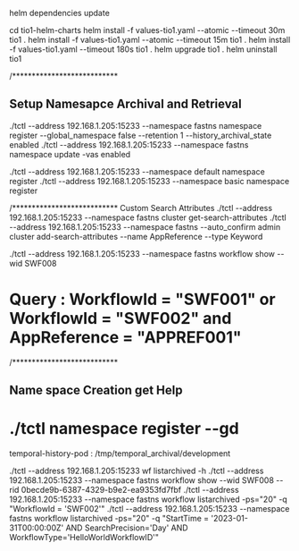 

helm dependencies update

cd tio1-helm-charts
helm install -f values-tio1.yaml --atomic --timeout 30m tio1 .
helm install -f values-tio1.yaml --atomic --timeout 15m tio1 .
helm install -f values-tio1.yaml --timeout 180s tio1 .
helm upgrade tio1 .
helm uninstall tio1


/***************************

## Setup Namesapce Archival and Retrieval
./tctl --address 192.168.1.205:15233 --namespace fastns namespace register --global_namespace false --retention 1 --history_archival_state enabled
./tctl --address 192.168.1.205:15233 --namespace fastns namespace update -vas enabled

./tctl --address 192.168.1.205:15233 --namespace default namespace register
./tctl --address 192.168.1.205:15233 --namespace basic namespace register

/***************************
Custom Search Attributes
./tctl --address 192.168.1.205:15233 --namespace fastns cluster get-search-attributes
./tctl --address 192.168.1.205:15233 --namespace fastns --auto_confirm admin cluster add-search-attributes --name AppReference --type Keyword

./tctl --address 192.168.1.205:15233 --namespace fastns workflow show --wid SWF008
# Query : WorkflowId = "SWF001" or WorkflowId = "SWF002"  and AppReference = "APPREF001"
/*************************** 

## Name space Creation get Help 
# ./tctl namespace register --gd 

temporal-history-pod : /tmp/temporal_archival/development

./tctl --address 192.168.1.205:15233  wf listarchived -h
./tctl --address 192.168.1.205:15233 --namespace fastns workflow show --wid SWF008 --rid 0becde9b-6387-4329-b9e2-ea9353fd7fbf
./tctl --address 192.168.1.205:15233 --namespace fastns workflow listarchived -ps="20" -q "WorkflowId = 'SWF002'"
./tctl --address 192.168.1.205:15233 --namespace fastns workflow listarchived -ps="20" -q "StartTime = '2023-01-31T00:00:00Z' AND SearchPrecision='Day' AND WorkflowType='HelloWorldWorkflowID'"
